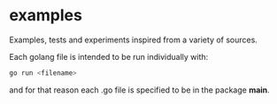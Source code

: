 # examples

Examples, tests and experiments inspired from a variety of sources.

Each golang file is intended to be run individually with:

```bash
go run <filename>
```

and for that reason each .go file is specified to be in the package **main**.
